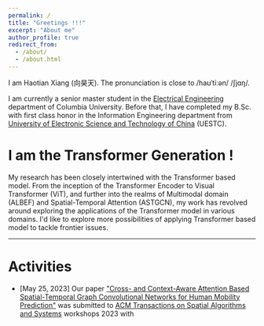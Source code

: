```yaml
---
permalink: /
title: "Greetings !!!"
excerpt: "About me"
author_profile: true
redirect_from: 
  - /about/
  - /about.html
---
```


I am Haotian Xiang (向昊天). The pronunciation is close to /haʊˈtiːən/ /ʃjɑŋ/. 

I am currently a senior master student in the [Electrical Engineering](https://www.ee.columbia.edu/ee-research) department of Columbia University. Before that, I have completed my B.Sc. with first class honor in the Information Engineering department from [University of Electronic Science and Technology of China](https://en.uestc.edu.cn/) (UESTC).

I am the Transformer Generation !
======
My research has been closely intertwined with the Transformer based model. From the inception of the Transformer Encoder to Visual Transformer (ViT), and further into the realms of Multimodal domain (ALBEF) and Spatial-Temporal Attention (ASTGCN), my work has revolved around exploring the applications of the Transformer model in various domains. I'd like to explore more possibilities of applying Transformer based model to tackle frontier issues.

-----

Activities
=========
* [May 25, 2023] Our paper ["Cross- and Context-Aware Attention Based Spatial-Temporal
Graph Convolutional Networks for Human Mobility
Prediction"](https://drive.google.com/file/d/1eacc8eUARKCWqsHKRzc07kbjPLQoS5NL/view?usp=sharing) was submitted to [ACM Transactions on Spatial Algorithms and Systems](https://dl.acm.org/journal/tsas) workshops 2023 with 

